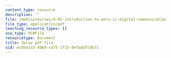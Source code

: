 ```yaml
---
content_type: resource
description: ''
file: /media/courses/6-02-introduction-to-eecs-ii-digital-communication-systems-fall-2012/ec0da2a34089ca753f158efaddfcbb71_Te1qKOJd8aw.pdf
file_type: application/pdf
learning_resource_types: []
ocw_type: OCWFile
resourcetype: Document
title: 3play pdf file
uid: ec0da2a3-4089-ca75-3f15-8efaddfcbb71
---
```


